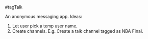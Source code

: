 #tagTalk

An anonymous messaging app. 
Ideas:
1. Let user pick a temp user name.
2. Create channels. E.g. Create a talk channel tagged as NBA Final. 